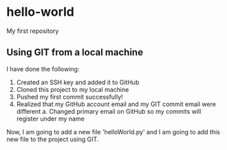 # hello-world
My first repository

## Using GIT from a local machine

I have done the following:

  1. Created an SSH key and added it to GitHub
  2. Cloned this project to my local machine
  3. Pushed my first commit successfully!
  4. Realized that my GitHub account email and my GIT commit email were different
    a. Changed primary email on GitHub so my commits will register under my name


Now, I am going to add a new file 'helloWorld.py' and I am going to add this new file to the project using GIT.

